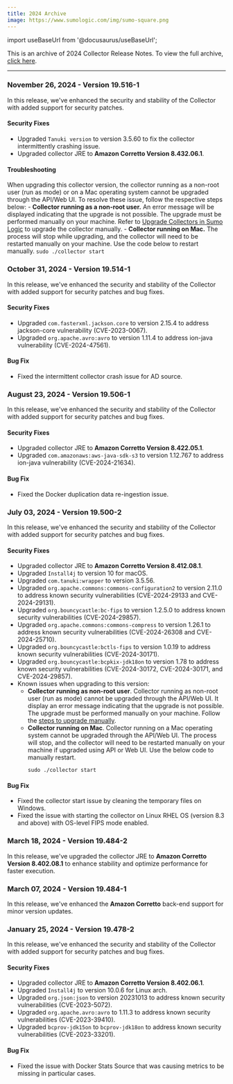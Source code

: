 ```yaml
---
title: 2024 Archive
image: https://www.sumologic.com/img/sumo-square.png
---
```


import useBaseUrl from '@docusaurus/useBaseUrl';



This is an archive of 2024 Collector Release Notes. To view the full archive, [click here](/release-notes-collector/archive).

<!--truncate-->

---

### November 26, 2024 - Version 19.516-1

In this release, we've enhanced the security and stability of the Collector with added support for security patches.
		
#### Security Fixes
		
- Upgraded `Tanuki version` to version 3.5.60 to fix the collector intermittently crashing issue.
- Upgraded collector JRE to **Amazon Corretto Version 8.432.06.1**.
		
#### Troubleshooting
		
When upgrading this collector version, the collector running as a non-root user (run as mode) or on a Mac operating system cannot be upgraded through the API/Web UI. To resolve these issue, follow the respective steps below:
	- **Collector running as a non-root user.** An error message will be displayed indicating that the upgrade is not possible. The upgrade must be performed manually on your machine. Refer to [Upgrade Collectors in Sumo Logic](/docs/send-data/collection/upgrade-collectors/#upgrade-collectors-using-the-command-line) to upgrade the collector manually.
	- **Collector running on Mac.** The process will stop while upgrading, and the collector will need to be restarted manually on your machine. Use the code below to restart manually.
        ```
        sudo ./collector start
        ```

### October 31, 2024 - Version 19.514-1

In this release, we've enhanced the security and stability of the Collector with added support for security patches and bug fixes.

#### Security Fixes

- Upgraded `com.fasterxml.jackson.core` to version 2.15.4 to address jackson-core vulnerability (CVE-2023-0067).
- Upgraded `org.apache.avro:avro` to version 1.11.4 to address ion-java vulnerability (CVE-2024-47561).

#### Bug Fix

- Fixed the intermittent collector crash issue for AD source.

### August 23, 2024 - Version 19.506-1

In this release, we've enhanced the security and stability of the Collector with added support for security patches and bug fixes.

#### Security Fixes

- Upgraded collector JRE to **Amazon Corretto Version 8.422.05.1**.
- Upgraded `com.amazonaws:aws-java-sdk-s3` to version 1.12.767 to address ion-java vulnerability (CVE-2024-21634).

#### Bug Fix

- Fixed the Docker duplication data re-ingestion issue.

### July 03, 2024 - Version 19.500-2

In this release, we've enhanced the security and stability of the Collector with added support for security patches and bug fixes.

#### Security Fixes

- Upgraded collector JRE to **Amazon Corretto Version 8.412.08.1**.
- Upgraded `Install4j` to version 10 for macOS.
- Upgraded `com.tanuki:wrapper` to version 3.5.56.
- Upgraded `org.apache.commons:commons-configuration2` to version 2.11.0 to address known security vulnerabilities (CVE-2024-29133 and CVE-2024-29131).
- Upgraded `org.bouncycastle:bc-fips` to version 1.2.5.0 to address known security vulnerabilities (CVE-2024-29857).
- Upgraded `org.apache.commons:commons-compress` to version 1.26.1 to address known security vulnerabilities (CVE-2024-26308 and CVE-2024-25710).
- Upgraded `org.bouncycastle:bctls-fips` to version 1.0.19 to address known security vulnerabilities (CVE-2024-30171).
- Upgraded `org.bouncycastle:bcpkix-jdk18on` to version 1.78 to address known security vulnerabilities (CVE-2024-30172, CVE-2024-30171, and CVE-2024-29857).
- Known issues when upgrading to this version:
  - **Collector running as non-root user**. Collector running as non-root user (run as mode) cannot be upgraded through the API/Web UI. It display an error message indicating that the upgrade is not possible. The upgrade must be performed manually on your machine. Follow the [steps to upgrade manually](/docs/send-data/collection/upgrade-collectors/#upgrade-collectors-using-the-command-line).
  - **Collector running on Mac**. Collector running on a Mac operating system cannot be upgraded through the API/Web UI. The process will stop, and the collector will need to be restarted manually on your machine if upgraded using API or Web UI. Use the below code to manually restart.
    ```
    sudo ./collector start
    ```

#### Bug Fix

- Fixed the collector start issue by cleaning the temporary files on Windows.
- Fixed the issue with starting the collector on Linux RHEL OS (version 8.3 and above) with OS-level FIPS mode enabled.

### March 18, 2024 - Version 19.484-2

In this release, we've upgraded the collector JRE to **Amazon Corretto Version 8.402.08.1** to enhance stability and optimize performance for faster execution.

### March 07, 2024 - Version 19.484-1

In this release, we've enhanced the **Amazon Corretto** back-end support for minor version updates.

### January 25, 2024 - Version 19.478-2

In this release, we've enhanced the security and stability of the Collector with added support for security patches and bug fixes.

#### Security Fixes

- Upgraded collector JRE to **Amazon Corretto Version 8.402.06.1**.
- Upgraded `Install4j` to version 10.0.6 for Linux arch.
- Upgraded `org.json:json` to version 20231013 to address known security vulnerabilities (CVE-2023-5072).
- Upgraded `org.apache.avro:avro` to 1.11.3 to address known security vulnerabilities (CVE-2023-39410).
- Upgraded `bcprov-jdk15on` to `bcprov-jdk18on` to address known security vulnerabilities (CVE-2023-33201).

#### Bug Fix

- Fixed the issue with Docker Stats Source that was causing metrics to be missing in particular cases.
